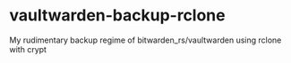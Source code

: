 # vaultwarden-backup-rclone
 My rudimentary backup regime of bitwarden_rs/vaultwarden using rclone with crypt
